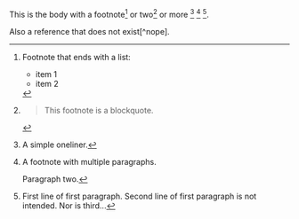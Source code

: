 This is the body with a footnote[^foo] or two[^bar] or more [^baz] [^qux] [^fiji].

Also a reference that does not exist[^nope].

[^foo]: Footnote that ends with a list:

    * item 1
    * item 2

[^bar]: > This footnote is a blockquote.

[^baz]: A simple oneliner.

[^qux]: A footnote with multiple paragraphs.

    Paragraph two.

[^fiji]: First line of first paragraph.
Second line of first paragraph is not intended.
Nor is third...
